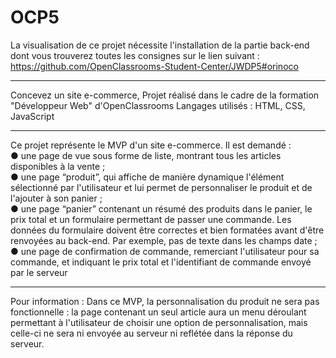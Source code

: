# OCP5
La visualisation de ce projet nécessite l'installation de la partie back-end dont vous trouverez toutes les consignes sur le lien suivant :
https://github.com/OpenClassrooms-Student-Center/JWDP5#orinoco
**************************************************************************************************
Concevez un site e-commerce,
Projet réalisé dans le cadre de la formation "Développeur Web" d'OpenClassrooms
Langages utilisés : HTML, CSS, JavaScript
**************************************************************************************************
Ce projet représente le MVP d'un site e-commerce. Il est demandé :  
● une page de vue sous forme de liste, montrant tous les articles disponibles
à la vente ;  
● une page “produit”, qui affiche de manière dynamique l'élément
sélectionné par l'utilisateur et lui permet de personnaliser le produit et de
l'ajouter à son panier ;  
● une page “panier” contenant un résumé des produits dans le panier, le prix
total et un formulaire permettant de passer une commande. Les données
du formulaire doivent être correctes et bien formatées avant d'être
renvoyées au back-end. Par exemple, pas de texte dans les champs date ;  
● une page de confirmation de commande, remerciant l'utilisateur pour sa
commande, et indiquant le prix total et l'identifiant de commande envoyé
par le serveur

**************************************************************************************************

Pour information : Dans ce MVP, la personnalisation du produit ne sera pas fonctionnelle : la page
contenant un seul article aura un menu déroulant permettant à l'utilisateur de
choisir une option de personnalisation, mais celle-ci ne sera ni envoyée au serveur
ni reflétée dans la réponse du serveur.
